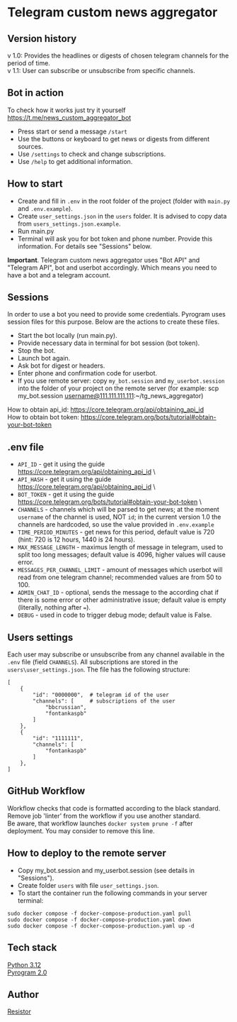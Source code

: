 # Telegram custom news aggregator

## Version history
v 1.0: Provides the headlines or digests of chosen telegram channels for the period of time.\
v 1.1: User can subscribe or unsubscribe from specific channels.

## Bot in action
To check how it works just try it yourself https://t.me/news_custom_aggregator_bot
- Press start or send a message `/start`
- Use the buttons or keyboard to get news or digests from different sources.
- Use `/settings` to check and change subscriptions.
- Use `/help` to get additional information.

## How to start
- Create and fill in `.env` in the root folder of the project (folder with `main.py` and `.env.example`).
- Create `user_settings.json` in the `users` folder. It is advised to copy data from `users_settings.json.example`.
- Run main.py
- Terminal will ask you for bot token and phone number. Provide this information. For details see "Sessions" below.

**Important**. Telegram custom news aggregator uses "Bot API" and "Telegram API", bot and userbot accordingly. Which means you need to have a bot and a telegram account.

## Sessions
In order to use a bot you need to provide some credentials. Pyrogram uses session files for this purpose. Below are the actions to create these files.
- Start the bot locally (run main.py).
- Provide necessary data in terminal for bot session (bot token).
- Stop the bot.
- Launch bot again.
- Ask bot for digest or headers.
- Enter phone and confirmation code for userbot.
- If you use remote server: copy `my_bot.session` and `my_userbot.session` into the folder of your project on the remote server (for example: scp my_bot.session username@111.111.111.111:~/tg_news_aggregator)

How to obtain api_id: https://core.telegram.org/api/obtaining_api_id \
How to obtain bot token: https://core.telegram.org/bots/tutorial#obtain-your-bot-token

## .env file
- `API_ID` - get it using the guide https://core.telegram.org/api/obtaining_api_id \
- `API_HASH` - get it using the guide https://core.telegram.org/api/obtaining_api_id \
- `BOT_TOKEN` - get it using the guide https://core.telegram.org/bots/tutorial#obtain-your-bot-token \
- `CHANNELS` - channels which will be parsed to get news; at the moment `username` of the channel is used, NOT `id`; in the current version 1.0 the channels are hardcoded, so use the value provided in `.env.example`
- `TIME_PERIOD_MINUTES` - get news for this period, default value is 720 (hint: 720 is 12 hours, 1440 is 24 hours).
- `MAX_MESSAGE_LENGTH` - maximus length of message in telegram, used to split too long messages; default value is 4096, higher values will cause error.
- `MESSAGES_PER_CHANNEL_LIMIT` - amount of messages which userbot will read from one telegram channel; recommended values are from 50 to 100.
- `ADMIN_CHAT_ID` - optional, sends the message to the according chat if there is some error or other administrative issue; default value is empty (literally, nothing after `=`).
- `DEBUG` - used in code to trigger debug mode; default value is False.


## Users settings
Each user may subscribe or unsubscribe from any channel available in the `.env` file (field `CHANNELS`).
All subscriptions are stored in the `users\user_settings.json`. The file has the following structure:
```
[
    {
        "id": "0000000",  # telegram id of the user
        "channels": [     # subscriptions of the user
            "bbcrussian",
            "fontankaspb"
        ]
    },
    {
        "id": "1111111",
        "channels": [
            "fontankaspb"
        ]
    },
]
```

## GitHub Workflow
Workflow checks that code is formatted according to the black standard. Remove job 'linter' from the workflow if you use another standard.\
Be aware, that workflow launches `docker system prune -f` after deployment. You may consider to remove this line.

## How to deploy to the remote server
- Copy my_bot.session and my_userbot.session (see details in "Sessions").
- Create folder `users` with file `user_settings.json`.
- To start the container run the following commands in your server terminal:
```
sudo docker compose -f docker-compose-production.yaml pull
sudo docker compose -f docker-compose-production.yaml down
sudo docker compose -f docker-compose-production.yaml up -d
```

## Tech stack
[Python 3.12](https://www.python.org/) \
[Pyrogram 2.0](https://docs.pyrogram.org/)

## Author
[Resistor](https://github.com/Resistor-git/)